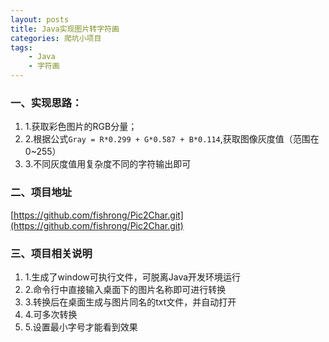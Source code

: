 ```yaml
---
layout: posts
title: Java实现图片转字符画
categories: 爬坑小项目
tags:
    - Java
    - 字符画
---
```

### 一、实现思路： 
1. 1.获取彩色图片的RGB分量；
2. 2.根据公式`Gray = R*0.299 + G*0.587 + B*0.114`,获取图像灰度值（范围在0~255） 
3. 3.不同灰度值用复杂度不同的字符输出即可

### 二、项目地址
[https://github.com/fishrong/Pic2Char.git](https://github.com/fishrong/Pic2Char.git) 

### 三、项目相关说明 
1. 1.生成了window可执行文件，可脱离Java开发环境运行 
2. 2.命令行中直接输入桌面下的图片名称即可进行转换 
3. 3.转换后在桌面生成与图片同名的txt文件，并自动打开 
4. 4.可多次转换
5. 5.设置最小字号才能看到效果
